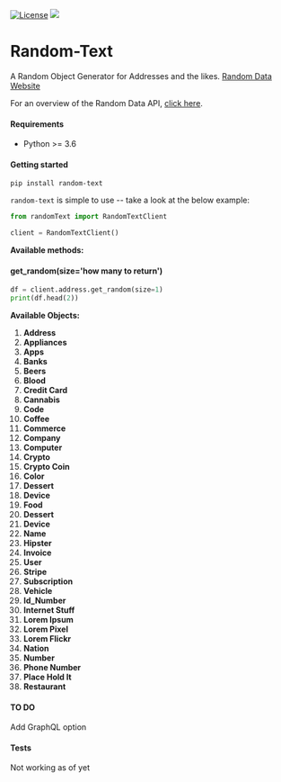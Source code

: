[![License](https://img.shields.io/badge/License-BSD_3--Clause-blue.svg)](https://github.com/uricod/lend-saas/blob/master/LICENSE)
<img src="https://img.shields.io/github/v/release/uricod/random-text">

# **Random-Text**
A Random Object Generator for Addresses and the likes.
[Random Data Website](https://random-data-api.com/)


For an overview of the Random Data API, [click here]( https://random-data-api.com/documentation).


#### **Requirements**
- Python >= 3.6

#### **Getting started**
`pip install random-text`

`random-text` is simple to use -- take a look at the below example:
```python
from randomText import RandomTextClient

client = RandomTextClient()
```

**Available methods:**
#### get_random(size='how many to return')
```python
df = client.address.get_random(size=1)
print(df.head(2))
```

**Available Objects:**
1. **Address**
1. **Appliances**
1. **Apps**
1. **Banks**
1. **Beers**
1. **Blood**
1. **Credit Card**
1. **Cannabis**
1. **Code**
1. **Coffee**
1. **Commerce**
1. **Company**
1. **Computer**
1. **Crypto**
1. **Crypto Coin**
1. **Color**
1. **Dessert**
1. **Device**
1. **Food**
1. **Dessert**
1. **Device**
1. **Name**
1. **Hipster**
1. **Invoice**
1. **User**
1. **Stripe**
1. **Subscription**
1. **Vehicle**
1. **Id_Number**
1. **Internet Stuff**
1. **Lorem Ipsum**
1. **Lorem Pixel**
1. **Lorem Flickr**
1. **Nation**
1. **Number**
1. **Phone Number**
1. **Place Hold It**
1. **Restaurant**

#### TO DO
Add GraphQL option

#### **Tests**
Not working as of yet